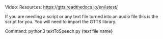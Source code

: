 Video:
Resources: https://gtts.readthedocs.io/en/latest/

If you are needing a script or any text file turned into an audio file this is the script for you. You will need to import the GTTS library.

Command:
python3 textToSpeech.py {text file name}
